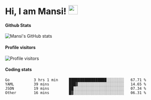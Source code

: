 # Hi, I am Mansi! <img src="https://user-images.githubusercontent.com/1303154/88677602-1635ba80-d120-11ea-84d8-d263ba5fc3c0.gif" width="30px">

#### Github Stats

![Mansi's GitHub stats](https://github-readme-stats.vercel.app/api?username=mansikulkarni96&theme=tokyonight&count_private=true&show_icons=true&hide=contribs)

#### Profile visitors

![Profile visitors](https://visitor-badge.glitch.me/badge?page_id=page.id&left_color=grey&right_color=blue)

#### Coding stats

<!--START_SECTION:waka-->

```text
Go           3 hrs 1 min     █████████████████░░░░░░░░   67.71 %
YAML         39 mins         ███▓░░░░░░░░░░░░░░░░░░░░░   14.65 %
JSON         19 mins         ██░░░░░░░░░░░░░░░░░░░░░░░   07.34 %
Other        16 mins         █▓░░░░░░░░░░░░░░░░░░░░░░░   06.31 %
```

<!--END_SECTION:waka-->
